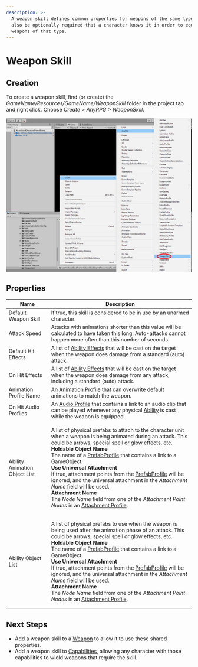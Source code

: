 ```yaml
---
description: >-
  A weapon skill defines common properties for weapons of the same type.  It can
  also be optionally required that a character knows it in order to equip or use
  weapons of that type.
---
```


# Weapon Skill

## Creation

To create a weapon skill, find (or create) the _GameName/Resources/GameName/WeaponSkill_ folder in the project tab and right click.  Choose _Create > AnyRPG > WeaponSkill_.

![](<../.gitbook/assets/image (2) (3).png>)

## Properties

| Name                          | Description                                                                                                                                                                                                                                                                                                                                                                                                                                                                                                                                                                                                                                                                                                                                       |
| ----------------------------- | ------------------------------------------------------------------------------------------------------------------------------------------------------------------------------------------------------------------------------------------------------------------------------------------------------------------------------------------------------------------------------------------------------------------------------------------------------------------------------------------------------------------------------------------------------------------------------------------------------------------------------------------------------------------------------------------------------------------------------------------------- |
| Default Weapon Skill          | If true, this skill is considered to be in use by an unarmed character.                                                                                                                                                                                                                                                                                                                                                                                                                                                                                                                                                                                                                                                                           |
| Attack Speed                  | Attacks with animations shorter than this value will be calculated to have taken this long. Auto-attacks cannot happen more often than this number of seconds.                                                                                                                                                                                                                                                                                                                                                                                                                                                                                                                                                                                    |
| Default Hit Effects           | A list of [Ability Effects](../architecture/ability-system/ability-effects.md) that will be cast on the target when the weapon does damage from a standard (auto) attack.                                                                                                                                                                                                                                                                                                                                                                                                                                                                                                                                                                         |
| On Hit Effects                | A list of [Ability Effects](../architecture/ability-system/ability-effects.md) that will be cast on the target when the weapon does damage from any attack, including a standard (auto) attack.                                                                                                                                                                                                                                                                                                                                                                                                                                                                                                                                                   |
| Animation Profile Name        | An [Animation Profile](animation-profile.md) that can overwrite default animations to match the weapon.                                                                                                                                                                                                                                                                                                                                                                                                                                                                                                                                                                                                                                           |
| On Hit Audio Profiles         | An [Audio Profile](audio-profile.md) that contains a link to an audio clip that can be played whenever any physical [Ability](abilities/) is cast while the weapon is equipped.                                                                                                                                                                                                                                                                                                                                                                                                                                                                                                                                                                   |
| Ability Animation Object List | <p>A list of physical prefabs to attach to the character unit when a weapon is being animated during an attack. This could be arrows, special spell or glow effects, etc.<br><strong>Holdable Object Name</strong><br>The name of a <a href="prefab-profile.md">PrefabProfile</a> that contains a link to a GameObject.<br><strong>Use Universal Attachment</strong><br>If true, attachment points from the <a href="prefab-profile.md">PrefabProfile</a> will be ignored, and the universal attachment in the <em>Attachment Name</em> field will be used.<br><strong>Attachment Name</strong><br>The <em>Node Name</em> field from one of the <em>Attachment Point Nodes</em> in an <a href="attachment-profile.md">Attachment Profile</a>.</p> |
| Ability Object List           | <p>A list of physical prefabs to use when the weapon is being used after the animation phase of an attack. This could be arrows, special spell or glow effects, etc.<br><strong>Holdable Object Name</strong><br>The name of a <a href="prefab-profile.md">PrefabProfile</a> that contains a link to a GameObject.<br><strong>Use Universal Attachment</strong><br>If true, attachment points from the <a href="prefab-profile.md">PrefabProfile</a> will be ignored, and the universal attachment in the <em>Attachment Name</em> field will be used.<br><strong>Attachment Name</strong><br>The <em>Node Name</em> field from one of the <em>Attachment Point Nodes</em> in an <a href="attachment-profile.md">Attachment Profile</a>.</p>      |

## Next Steps

* Add a weapon skill to a [Weapon](items/weapon.md) to allow it to use these shared properties.
* Add a weapon skill to [Capabilities](../shared-properties/capabilities.md), allowing any character with those capabilities to wield weapons that require the skill.
